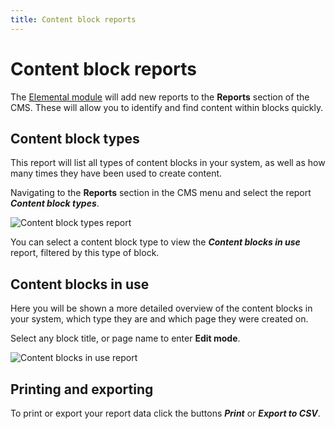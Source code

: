 ```yaml
---
title: Content block reports
---
```

# Content block reports

The [Elemental module](https://addons.silverstripe.org/add-ons/dnadesign/silverstripe-elemental) will add new
reports to the **Reports** section of the CMS. These will allow you to identify and find content within blocks quickly.

## Content block types

This report will list all types of content blocks in your system, as well as how many times they have been
used to create content.

Navigating to the **Reports** section in the CMS menu and select the report ***Content block types***.

![Content block types report](_images/report_types.png)

You can select a content block type to view the ***Content blocks in use*** report, filtered by this type of block.

## Content blocks in use

Here you will be shown a more detailed overview of the content blocks in your system, which type they are and which page they were created on.

Select any block title, or page name to enter **Edit mode**.

![Content blocks in use report](_images/report_in_use.png)

## Printing and exporting

To print or export your report data click the buttons ***Print*** or ***Export to CSV***.
